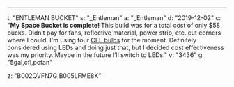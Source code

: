---
t: "ENTLEMAN BUCKET"
s: "_Entleman"
a: "_Entleman"
d: "2019-12-02"
c: "<strong>My Space Bucket is complete! </strong>This build was for a total cost of only $58 bucks. Didn’t pay for fans, reflective material, power strip, etc. cut corners where I could. I'm using four <a href='https://www.amazon.com/Philips-433557-100-watt-Equivalent-Bright/dp/B00M6SR1JM/ref=as_li_ss_tl?ie=UTF8&qid=1521042432&sr=8-1&keywords=23w+cfl&linkCode=ll1&tag=spacbuck-20&linkId=54434f07f0931bd19b1677888eab3147'>CFL bulbs</a> for the moment. Definitely considered using LEDs and doing just that, but I decided cost effectiveness was my priority. Maybe in the future I’ll switch to LEDs."
v: "3436"
g: "5gal,cfl,pcfan"

z: "B002QVFN7G,B005LFME8K"
